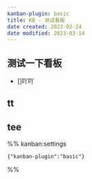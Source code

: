 ```yaml
---
kanban-plugin: basic
title: KB - 测试看板
date created: 2023-02-24
date modified: 2023-03-14
---
```


## 测试一下看板

- []吖吖

## tt

## tee

%% kanban:settings

```
{"kanban-plugin":"basic"}
```

%%
